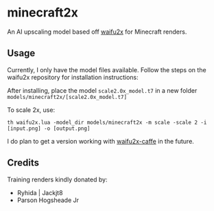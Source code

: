 # minecraft2x
An AI upscaling model based off [waifu2x](https://github.com/nagadomi/waifu2x) for Minecraft renders.

## Usage
Currently, I only have the model files available. Follow the steps on the waifu2x repository for installation instructions:

After installing, place the model `scale2.0x_model.t7` in a new folder `models/minecraft2x/[scale2.0x_model.t7]`

To scale 2x, use:

```
th waifu2x.lua -model_dir models/minecraft2x -m scale -scale 2 -i [input.png] -o [output.png]
```

I do plan to get a version working with [waifu2x-caffe](https://github.com/lltcggie/waifu2x-caffe) in the future.

## Credits
Training renders kindly donated by:
- Ryhida | Jackjt8
- Parson Hogsheade Jr
